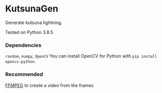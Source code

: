 # KutsunaGen
Generate kutsuna lightning.

Tested on Python 3.8.5

### Dependencies
`random`, `numpy`, `OpenCV`
You can install OpenCV for Python with `pip install opencv-python`.

### Recommended
[FFMPEG](https://www.ffmpeg.org/) to create a video from the frames

